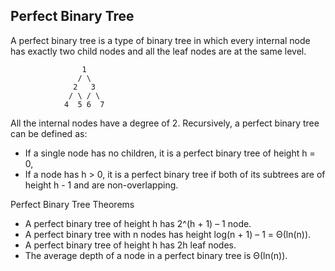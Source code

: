 ## Perfect Binary Tree

A perfect binary tree is a type of binary tree in which every internal node has exactly two child nodes and all the leaf nodes are at the same level.

                    1
                   / \
                  2   3
                 / \ / \
                4  5 6  7

All the internal nodes have a degree of 2.
Recursively, a perfect binary tree can be defined as:
- If a single node has no children, it is a perfect binary tree of height h = 0,
- If a node has h > 0, it is a perfect binary tree if both of its subtrees are of height h - 1 and are non-overlapping.

Perfect Binary Tree Theorems
- A perfect binary tree of height h has 2^(h + 1) – 1 node.
- A perfect binary tree with n nodes has height log(n + 1) – 1 = Θ(ln(n)).
- A perfect binary tree of height h has 2h leaf nodes.
- The average depth of a node in a perfect binary tree is Θ(ln(n)).